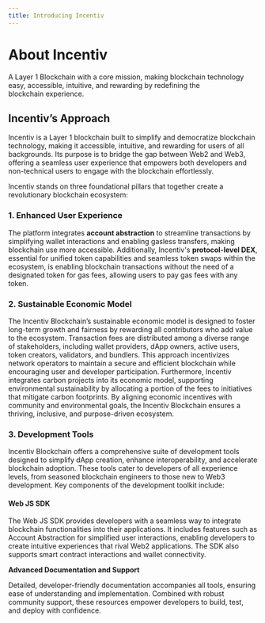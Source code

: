 ```yaml
---
title: Introducing Incentiv
---
```

# About Incentiv

A Layer 1 Blockchain with a core mission, making blockchain technology easy, accessible, intuitive, and rewarding by redefining the blockchain experience.

## Incentiv’s Approach

Incentiv is a Layer 1 blockchain built to simplify and democratize blockchain technology, making it accessible, intuitive, and rewarding for users of all backgrounds. Its purpose is to bridge the gap between Web2 and Web3, offering a seamless user experience that empowers both developers and non-technical users to engage with the blockchain effortlessly.

Incentiv stands on three foundational pillars that together create a revolutionary blockchain ecosystem:

### 1. Enhanced User Experience

The platform integrates **account abstraction** to streamline transactions by simplifying wallet interactions and enabling gasless transfers, making blockchain use more accessible. Additionally, Incentiv's **protocol-level DEX**, essential for unified token capabilities and seamless token swaps within the ecosystem, is enabling blockchain transactions without the need of a designated token for gas fees, allowing users to pay gas fees with any token.

### 2. Sustainable Economic Model

The Incentiv Blockchain’s sustainable economic model is designed to foster long-term growth and fairness by rewarding all contributors who add value to the ecosystem. Transaction fees are distributed among a diverse range of stakeholders, including wallet providers, dApp owners, active users, token creators, validators, and bundlers. This approach incentivizes network operators to maintain a secure and efficient blockchain while encouraging user and developer participation. Furthermore, Incentiv integrates carbon projects into its economic model, supporting environmental sustainability by allocating a portion of the fees to initiatives that mitigate carbon footprints. By aligning economic incentives with community and environmental goals, the Incentiv Blockchain ensures a thriving, inclusive, and purpose-driven ecosystem.

### 3. Development Tools

Incentiv Blockchain offers a comprehensive suite of development tools designed to simplify dApp creation, enhance interoperability, and accelerate blockchain adoption. These tools cater to developers of all experience levels, from seasoned blockchain engineers to those new to Web3 development. Key components of the development toolkit include:

#### Web JS SDK

The Web JS SDK provides developers with a seamless way to integrate blockchain functionalities into their applications. It includes features such as Account Abstraction for simplified user interactions, enabling developers to create intuitive experiences that rival Web2 applications. The SDK also supports smart contract interactions and wallet connectivity.

**Advanced Documentation and Support**

Detailed, developer-friendly documentation accompanies all tools, ensuring ease of understanding and implementation. Combined with robust community support, these resources empower developers to build, test, and deploy with confidence.